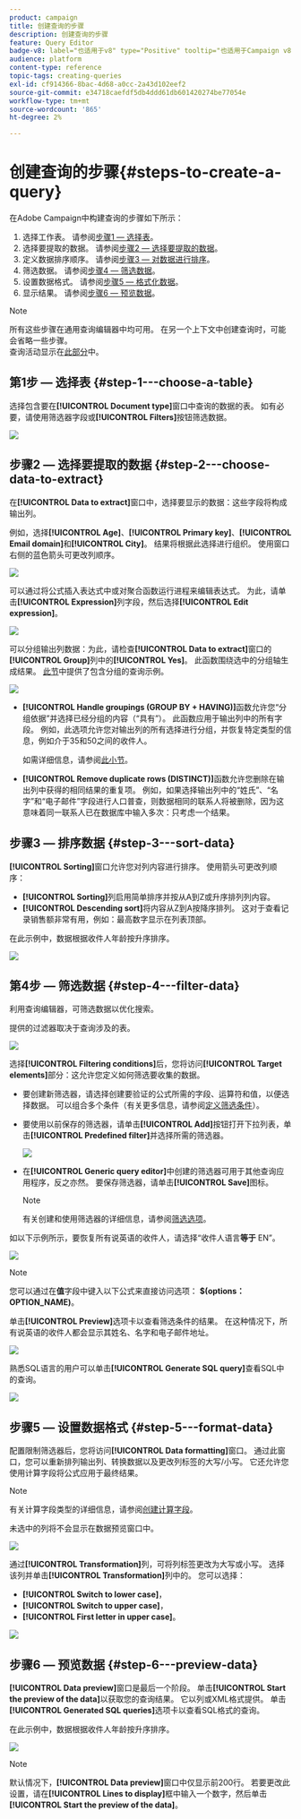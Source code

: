```yaml
---
product: campaign
title: 创建查询的步骤
description: 创建查询的步骤
feature: Query Editor
badge-v8: label="也适用于v8" type="Positive" tooltip="也适用于Campaign v8"
audience: platform
content-type: reference
topic-tags: creating-queries
exl-id: cf914366-8bac-4d68-a0cc-2a43d102eef2
source-git-commit: e34718caefdf5db4ddd61db601420274be77054e
workflow-type: tm+mt
source-wordcount: '865'
ht-degree: 2%

---
```


# 创建查询的步骤{#steps-to-create-a-query}



在Adobe Campaign中构建查询的步骤如下所示：

1. 选择工作表。 请参阅[步骤1 — 选择表](#step-1---choose-a-table)。
1. 选择要提取的数据。 请参阅[步骤2 — 选择要提取的数据](#step-2---choose-data-to-extract)。
1. 定义数据排序顺序。 请参阅[步骤3 — 对数据进行排序](#step-3---sort-data)。
1. 筛选数据。 请参阅[步骤4 — 筛选数据](#step-4---filter-data)。
1. 设置数据格式。 请参阅[步骤5 — 格式化数据](#step-5---format-data)。
1. 显示结果。 请参阅[步骤6 — 预览数据](#step-6---preview-data)。

>[!NOTE]
>
>所有这些步骤在通用查询编辑器中均可用。 在另一个上下文中创建查询时，可能会省略一些步骤。\
>查询活动显示在[此部分](../../workflow/using/query.md)中。

## 第1步 — 选择表 {#step-1---choose-a-table}

选择包含要在&#x200B;**[!UICONTROL Document type]**&#x200B;窗口中查询的数据的表。 如有必要，请使用筛选器字段或&#x200B;**[!UICONTROL Filters]**&#x200B;按钮筛选数据。

![](assets/query_editor_nveau_21.png)

## 步骤2 — 选择要提取的数据 {#step-2---choose-data-to-extract}

在&#x200B;**[!UICONTROL Data to extract]**&#x200B;窗口中，选择要显示的数据：这些字段将构成输出列。

例如，选择&#x200B;**[!UICONTROL Age]**、**[!UICONTROL Primary key]**、**[!UICONTROL Email domain]**&#x200B;和&#x200B;**[!UICONTROL City]**。 结果将根据此选择进行组织。 使用窗口右侧的蓝色箭头可更改列顺序。

![](assets/query_editor_nveau_01.png)

可以通过将公式插入表达式中或对聚合函数运行进程来编辑表达式。 为此，请单击&#x200B;**[!UICONTROL Expression]**&#x200B;列字段，然后选择&#x200B;**[!UICONTROL Edit expression]**。

![](assets/query_editor_nveau_97.png)

可以分组输出列数据：为此，请检查&#x200B;**[!UICONTROL Data to extract]**&#x200B;窗口的&#x200B;**[!UICONTROL Group]**&#x200B;列中的&#x200B;**[!UICONTROL Yes]**。 此函数围绕选中的分组轴生成结果。 [此节](../../workflow/using/querying-delivery-information.md)中提供了包含分组的查询示例。

![](assets/query_editor_nveau_56.png)

* **[!UICONTROL Handle groupings (GROUP BY + HAVING)]**&#x200B;函数允许您“分组依据”并选择已经分组的内容（“具有”）。 此函数应用于输出列中的所有字段。 例如，此选项允许您对输出列的所有选择进行分组，并恢复特定类型的信息，例如介于35和50之间的收件人。

  如需详细信息，请参阅[此小节](../../workflow/using/querying-using-grouping-management.md)。

* **[!UICONTROL Remove duplicate rows (DISTINCT)]**&#x200B;函数允许您删除在输出列中获得的相同结果的重复项。 例如，如果选择输出列中的“姓氏”、“名字”和“电子邮件”字段进行人口普查，则数据相同的联系人将被删除，因为这意味着同一联系人已在数据库中输入多次：只考虑一个结果。

## 步骤3 — 排序数据 {#step-3---sort-data}

**[!UICONTROL Sorting]**&#x200B;窗口允许您对列内容进行排序。 使用箭头可更改列顺序：

* **[!UICONTROL Sorting]**&#x200B;列启用简单排序并按从A到Z或升序排列列内容。
* **[!UICONTROL Descending sort]**&#x200B;将内容从Z到A按降序排列。 这对于查看记录销售额非常有用，例如：最高数字显示在列表顶部。

在此示例中，数据根据收件人年龄按升序排序。

![](assets/query_editor_nveau_57.png)

## 第4步 — 筛选数据 {#step-4---filter-data}

利用查询编辑器，可筛选数据以优化搜索。

提供的过滤器取决于查询涉及的表。

![](assets/query_editor_nveau_09.png)

选择&#x200B;**[!UICONTROL Filtering conditions]**&#x200B;后，您将访问&#x200B;**[!UICONTROL Target elements]**&#x200B;部分：这允许您定义如何筛选要收集的数据。

* 要创建新筛选器，请选择创建要验证的公式所需的字段、运算符和值，以便选择数据。 可以组合多个条件（有关更多信息，请参阅[定义筛选条件](../../platform/using/defining-filter-conditions.md)）。
* 要使用以前保存的筛选器，请单击&#x200B;**[!UICONTROL Add]**&#x200B;按钮打开下拉列表，单击&#x200B;**[!UICONTROL Predefined filter]**&#x200B;并选择所需的筛选器。

  ![](assets/query_editor_15.png)

* 在&#x200B;**[!UICONTROL Generic query editor]**&#x200B;中创建的筛选器可用于其他查询应用程序，反之亦然。 要保存筛选器，请单击&#x200B;**[!UICONTROL Save]**&#x200B;图标。

  >[!NOTE]
  >
  >有关创建和使用筛选器的详细信息，请参阅[筛选选项](../../platform/using/filtering-options.md)。

如以下示例所示，要恢复所有说英语的收件人，请选择“收件人语言&#x200B;**等于** EN”。

![](assets/query_editor_nveau_89.png)

>[!NOTE]
>
>您可以通过在&#x200B;**值**&#x200B;字段中键入以下公式来直接访问选项： **$(options：OPTION_NAME)**。

单击&#x200B;**[!UICONTROL Preview]**&#x200B;选项卡以查看筛选条件的结果。 在这种情况下，所有说英语的收件人都会显示其姓名、名字和电子邮件地址。

![](assets/query_editor_nveau_98.png)

熟悉SQL语言的用户可以单击&#x200B;**[!UICONTROL Generate SQL query]**&#x200B;查看SQL中的查询。

![](assets/query_editor_nveau_99.png)

## 步骤5 — 设置数据格式 {#step-5---format-data}

配置限制筛选器后，您将访问&#x200B;**[!UICONTROL Data formatting]**&#x200B;窗口。 通过此窗口，您可以重新排列输出列、转换数据以及更改列标签的大写/小写。 它还允许您使用计算字段将公式应用于最终结果。

>[!NOTE]
>
>有关计算字段类型的详细信息，请参阅[创建计算字段](../../platform/using/defining-filter-conditions.md#creating-calculated-fields)。

未选中的列将不会显示在数据预览窗口中。

![](assets/query_editor_nveau_10.png)

通过&#x200B;**[!UICONTROL Transformation]**&#x200B;列，可将列标签更改为大写或小写。 选择该列并单击&#x200B;**[!UICONTROL Transformation]**&#x200B;列中的。 您可以选择：

* **[!UICONTROL Switch to lower case]**，
* **[!UICONTROL Switch to upper case]**，
* **[!UICONTROL First letter in upper case]**。

![](assets/query_editor_nveau_42.png)

## 步骤6 — 预览数据 {#step-6---preview-data}

**[!UICONTROL Data preview]**&#x200B;窗口是最后一个阶段。 单击&#x200B;**[!UICONTROL Start the preview of the data]**&#x200B;以获取您的查询结果。 它以列或XML格式提供。 单击&#x200B;**[!UICONTROL Generated SQL queries]**&#x200B;选项卡以查看SQL格式的查询。

在此示例中，数据根据收件人年龄按升序排序。

![](assets/query_editor_nveau_11.png)

>[!NOTE]
>
>默认情况下，**[!UICONTROL Data preview]**&#x200B;窗口中仅显示前200行。 若要更改此设置，请在&#x200B;**[!UICONTROL Lines to display]**&#x200B;框中输入一个数字，然后单击&#x200B;**[!UICONTROL Start the preview of the data]**。
